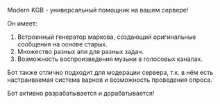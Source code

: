 Modern KGB - универсальный помощник на вашем сервере!

Он имеет:

1.    Встроенный генератор маркова, создающий оригинальные сообщения на основе старых.
2.    Множество разных апи для разных задач.
3.    Возможность воспроизведения музыки в голосовых каналах.

Бот также отлично подходит для модерации сервера, т.к. в нём есть настраиваемая система варнов и возможность проведения опроса.

Бот активно разрабатывается и дорабатывается!
